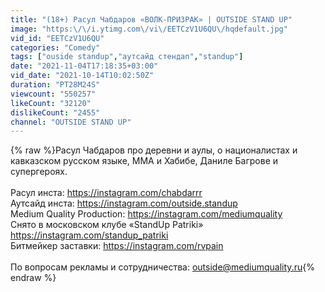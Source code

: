 ```yaml
---
title: "(18+) Расул Чабдаров «ВОЛК-ПРИЗРАК» | OUTSIDE STAND UP"
image: "https:\/\/i.ytimg.com\/vi\/EETCzV1U6QU\/hqdefault.jpg"
vid_id: "EETCzV1U6QU"
categories: "Comedy"
tags: ["ouside standup","аутсайд стендап","standup"]
date: "2021-11-04T17:18:35+03:00"
vid_date: "2021-10-14T10:02:50Z"
duration: "PT28M24S"
viewcount: "550257"
likeCount: "32120"
dislikeCount: "2455"
channel: "OUTSIDE STAND UP"
---
```

{% raw %}Расул Чабдаров про деревни и аулы, о националистах и кавказском русском языке, ММА и Хабибе, Даниле Багрове и супергероях. <br /><br />Расул инста: <a rel="nofollow" target="blank" href="https://instagram.com/chabdarrr">https://instagram.com/chabdarrr</a><br />Аутсайд инста: <a rel="nofollow" target="blank" href="https://instagram.com/outside.standup">https://instagram.com/outside.standup</a><br />Medium Quality Production: <a rel="nofollow" target="blank" href="https://instagram.com/mediumquality">https://instagram.com/mediumquality</a><br />Снято в московском клубе «StandUp Patriki» <a rel="nofollow" target="blank" href="https://instagram.com/standup_patriki">https://instagram.com/standup_patriki</a><br />Битмейкер заставки: <a rel="nofollow" target="blank" href="https://instagram.com/rvpain">https://instagram.com/rvpain</a><br /><br />По вопросам рекламы и сотрудничества: outside@mediumquality.ru{% endraw %}
